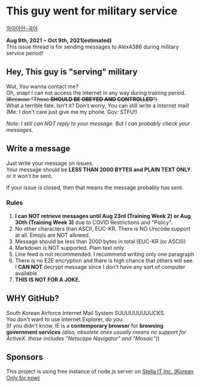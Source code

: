# This guy went for military service
[하아아안-국어](README.md)  

**Aug 9th, 2021 ~ Oct 9th, 2021(estimated)**  
This issue thread is for sending messages to Alex4386 during military service period!  

## Hey, This guy is "serving" military
Wut, You wanna contact me?  
Oh, snap! I can not access the internet in any way during training period. ~~(Because "Those **SHOULD BE OBEYED AND CONTROLLED**")~~  
What a terrible fate. Isn't it? Don't worry, You can still write a Internet mail! (Me: I don't care just give me my phone. Gov: STFU!)  

*Note: I still can NOT reply to your message. But I can probably check your messages.*  

## Write a message
Just write your message on issues.  
Your message should be **LESS THAN 2000 BYTES and PLAIN TEXT ONLY**. or it won't be sent.

If your issue is closed, then that means the message probably has sent.  

### Rules
1. **I can NOT retrieve messages until Aug 23rd (Training Week 2) or Aug 30th (Training Week 3)** due to COVID Restrictions and "Policy".  
2. No other characters than ASCII, EUC-KR. There is NO Unicode support at all. Emojis are NOT allowed.  
3. Message should be less than 2000 bytes in total (EUC-KR (or ASCII))
4. Markdown is NOT supported. Plain text only.  
5. Line feed is not recommended. I recommend writing only one paragraph
6. There is no E2E encryption and there is high chance that others will see. I **CAN NOT** decrypt message since I don't have any sort of computer available.
7. **THIS IS NOT FOR A JOKE.**  

## WHY GitHub?
South Korean Airforce Internet Mail System SUUUUUUUUUCKS.  
You don't want to use Internet Explorer, do you.  
(If you didn't know, IE is a **contemporary browser** for **browsing government services** _(also, obsolete ones usually means no support for ActiveX. those includes "Netscape Navigator" and "Mosaic")_)  

## Sponsors
This project is using free instance of node.js server on [Stella IT Inc. (Korean Only for now)](https://stella-it.com)  
